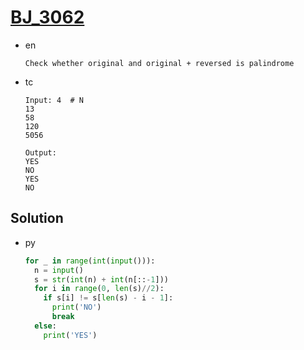 # [BJ_3062](https://acmicpc.net/problem/3062)

* en

  ```en
  Check whether original and original + reversed is palindrome
  ```

* tc

  ```tc
  Input: 4  # N
  13
  58
  120
  5056

  Output:
  YES
  NO
  YES
  NO
  ```

## Solution

* py

  ```py
  for _ in range(int(input())):
    n = input()
    s = str(int(n) + int(n[::-1]))
    for i in range(0, len(s)//2):
      if s[i] != s[len(s) - i - 1]:
        print('NO')
        break
    else:
      print('YES')
  ```
